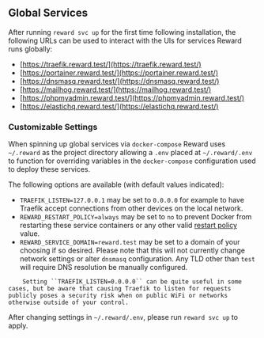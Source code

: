 ## Global Services

After running `reward svc up` for the first time following installation, the following URLs can be used to interact with the UIs for services Reward runs globally:

* [https://traefik.reward.test/](https://traefik.reward.test/)
* [https://portainer.reward.test/](https://portainer.reward.test/)
* [https://dnsmasq.reward.test/](https://dnsmasq.reward.test/)
* [https://mailhog.reward.test/](https://mailhog.reward.test/)
* [https://phpmyadmin.reward.test/](https://phpmyadmin.reward.test/)
* [https://elastichq.reward.test/](https://elastichq.reward.test/)

### Customizable Settings

When spinning up global services via `docker-compose` Reward uses `~/.reward` as the project directory allowing a `.env` placed at `~/.reward/.env` to function for overriding variables in the `docker-compose` configuration used to deploy these services.

The following options are available (with default values indicated):

* `TRAEFIK_LISTEN=127.0.0.1` may be set to `0.0.0.0` for example to have Traefik accept connections from other devices on the local network.
* `REWARD_RESTART_POLICY=always` may be set to `no` to prevent Docker from restarting these service containers or any other valid [restart policy](https://docs.docker.com/config/containers/start-containers-automatically/#use-a-restart-policy) value.
* `REWARD_SERVICE_DOMAIN=reward.test` may be set to a domain of your choosing if so desired. Please note that this will not currently change network settings or alter `dnsmasq` configuration. Any TLD other than `test` will require DNS resolution be manually configured.

``` warning::
    Setting ``TRAEFIK_LISTEN=0.0.0.0`` can be quite useful in some cases, but be aware that causing Traefik to listen for requests publicly poses a security risk when on public WiFi or networks otherwise outside of your control.
```

After changing settings in `~/.reward/.env`, please run `reward svc up` to apply.
